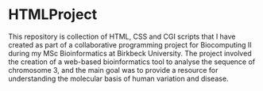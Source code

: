 # HTMLProject

This repository is collection of HTML, CSS and CGI scripts that I have created as part of a collaborative programming project for Biocomputing II during my MSc Bioinformatics at Birkbeck University. The project involved the creation of a web-based bioinformatics tool to analyse the sequence of chromosome 3, and the main goal was to provide a resource for understanding the molecular basis of human variation and disease.
